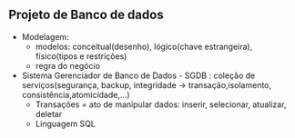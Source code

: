 ## Projeto de Banco de dados
* Modelagem:
   * modelos: conceitual(desenho), lógico(chave estrangeira), físico(tipos e restrições)
   * regra do negócio
* Sistema Gerenciador de Banco de Dados - SGDB : coleção de serviços(segurança, backup, integridade -> transação,isolamento, consistência,atomicidade,...)
    * Transações = ato de manipular dados: inserir, selecionar, atualizar, deletar  
  * Linguagem SQL 
